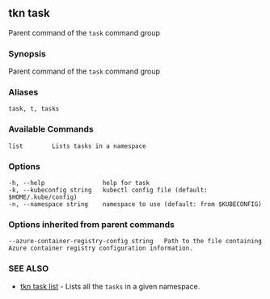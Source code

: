 ## tkn task

Parent command of the `task` command group

### Synopsis

Parent command of the `task` command group

### Aliases

```
task, t, tasks
```

### Available Commands

```
list        Lists tasks in a namespace
```

### Options

```
-h, --help                help for task
-k, --kubeconfig string   kubectl config file (default: $HOME/.kube/config)
-n, --namespace string    namespace to use (default: from $KUBECONFIG)
```

### Options inherited from parent commands

```
--azure-container-registry-config string   Path to the file containing Azure container registry configuration information.
```

### SEE ALSO

* [tkn task list](tkn_task_list.md)	 - Lists all the `tasks` in a given namespace.